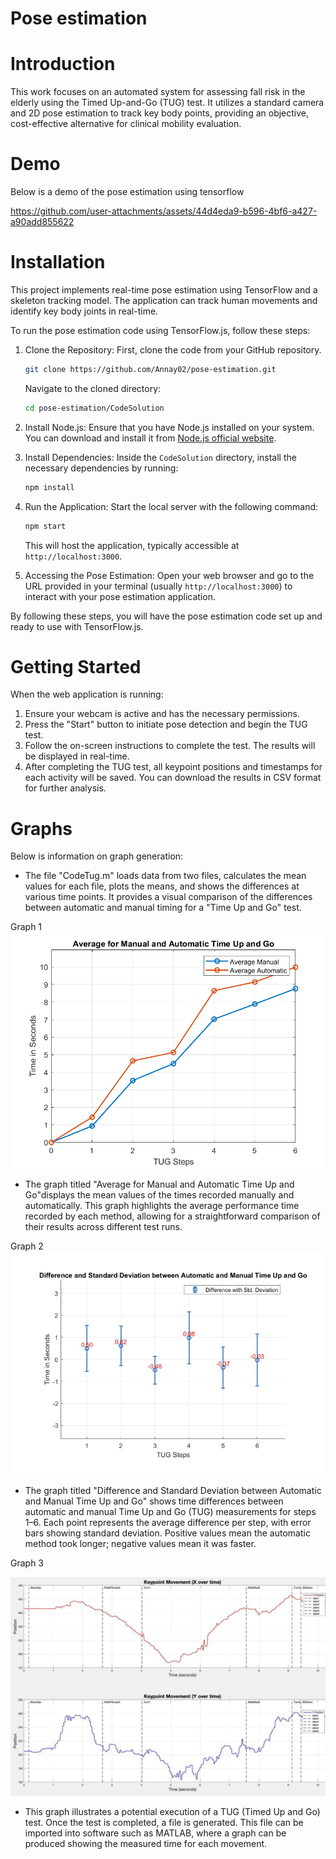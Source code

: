 # Pose estimation

# Introduction 
This work focuses on an automated system for assessing fall risk in the elderly using the Timed Up-and-Go (TUG) test. It utilizes a standard camera and 2D pose estimation to track key body points, providing an objective, cost-effective alternative for clinical mobility evaluation.

# Demo 
Below is a demo of the pose estimation using tensorflow

https://github.com/user-attachments/assets/44d4eda9-b596-4bf6-a427-a90add855622




# Installation
This project implements real-time pose estimation using TensorFlow and a skeleton tracking model. The application can track human movements and identify key body joints in real-time.

To run the pose estimation code using TensorFlow.js, follow these steps:

1. Clone the Repository: 
   First, clone the code from your GitHub repository. 
   ```bash
   git clone https://github.com/Annay02/pose-estimation.git
   ```
   Navigate to the cloned directory:
   ```bash
   cd pose-estimation/CodeSolution
   ```

2. Install Node.js:
   Ensure that you have Node.js installed on your system. You can download and install it from [Node.js official website](https://nodejs.org/).

3. Install Dependencies:
   Inside the `CodeSolution` directory, install the necessary dependencies by running:
   ```bash
   npm install
   ```

4. Run the Application:
   Start the local server with the following command:
   ```bash
   npm start
   ```
   This will host the application, typically accessible at `http://localhost:3000`.

5. Accessing the Pose Estimation:
   Open your web browser and go to the URL provided in your terminal (usually `http://localhost:3000`) to interact with your pose estimation application.

By following these steps, you will have the pose estimation code set up and ready to use with TensorFlow.js.

# Getting Started
When the web application is running:

1. Ensure your webcam is active and has the necessary permissions.
2. Press the "Start" button to initiate pose detection and begin the TUG test.
3. Follow the on-screen instructions to complete the test. The results will be displayed in real-time.
4. After completing the TUG test, all keypoint positions and timestamps for each activity will be saved. You can download the results in CSV format for further analysis.


# Graphs 
Below is information on graph generation: 
* The file "CodeTug.m" loads data from two files, calculates the mean values for each file, plots the means, and shows the differences at various time points. It provides a visual comparison of the differences between automatic and manual timing for a "Time Up and Go" test.

Graph 1 
![Alt text](https://github.com/Annay02/pose-estimation/blob/main/Graphs/Avrage%20for%20Manual%20and%20Automatic%20Time%20Up%20and%20Go.png)
* The graph titled "Average for Manual and Automatic Time Up and Go"displays the mean values of the times recorded manually and automatically. This graph highlights the average performance time recorded by each method, allowing for a straightforward comparison of their results across different test runs. 

Graph 2 
![Alt text](https://github.com/Annay02/pose-estimation/blob/main/Graphs/Standard%20Deviation%20.png)
* The graph titled "Difference and Standard Deviation between Automatic and Manual Time Up and Go" shows time differences between automatic and manual Time Up and Go (TUG) measurements for steps 1–6. Each point represents the average difference per step, with error bars showing standard deviation. Positive values mean the automatic method took longer; negative values mean it was faster.

Graph 3 

![Alt text](https://github.com/Annay02/pose-estimation/blob/main/Graphs/TUG.jpeg)
* This graph illustrates a potential execution of a TUG (Timed Up and Go) test. Once the test is completed, a file is generated. This file can be imported into software such as MATLAB, where a graph can be produced showing the measured time for each movement.



